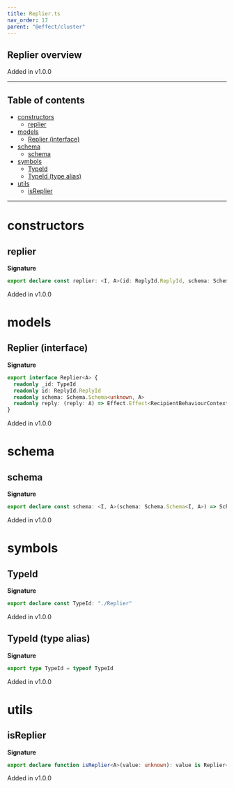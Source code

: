 ```yaml
---
title: Replier.ts
nav_order: 17
parent: "@effect/cluster"
---
```


## Replier overview

Added in v1.0.0

---

<h2 class="text-delta">Table of contents</h2>

- [constructors](#constructors)
  - [replier](#replier)
- [models](#models)
  - [Replier (interface)](#replier-interface)
- [schema](#schema)
  - [schema](#schema-1)
- [symbols](#symbols)
  - [TypeId](#typeid)
  - [TypeId (type alias)](#typeid-type-alias)
- [utils](#utils)
  - [isReplier](#isreplier)

---

# constructors

## replier

**Signature**

```ts
export declare const replier: <I, A>(id: ReplyId.ReplyId, schema: Schema.Schema<I, A>) => Replier<A>
```

Added in v1.0.0

# models

## Replier (interface)

**Signature**

```ts
export interface Replier<A> {
  readonly _id: TypeId
  readonly id: ReplyId.ReplyId
  readonly schema: Schema.Schema<unknown, A>
  readonly reply: (reply: A) => Effect.Effect<RecipientBehaviourContext, never, void>
}
```

Added in v1.0.0

# schema

## schema

**Signature**

```ts
export declare const schema: <I, A>(schema: Schema.Schema<I, A>) => Schema.Schema<I, Replier<A>>
```

Added in v1.0.0

# symbols

## TypeId

**Signature**

```ts
export declare const TypeId: "./Replier"
```

Added in v1.0.0

## TypeId (type alias)

**Signature**

```ts
export type TypeId = typeof TypeId
```

Added in v1.0.0

# utils

## isReplier

**Signature**

```ts
export declare function isReplier<A>(value: unknown): value is Replier<A>
```

Added in v1.0.0
